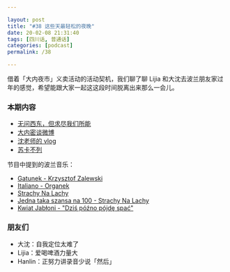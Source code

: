 ```yaml
---

layout: post
title: "#38 这些天最轻松的夜晚"
date: 20-02-08 21:31:40
tags: [四川话, 普通话]
categories: [podcast]
permalink: /38

---
```


借着「大内夜市」义卖活动的活动契机，我们聊了聊 Lijia 和大沈去波兰朋友家过年的感觉，希望能跟大家一起这这段时间脱离出来那么一会儿。

### 本期内容

- [无问西东，但求尽我们所能](https://mp.weixin.qq.com/s/EJpruW3p3H-b0s3TXzKE7Q)
- [大内密谈微博](https://www.weibo.com/midnighttalks)
- [沈老师的 vlog](https://www.bilibili.com/video/av83910879)
- [苏卡不列](https://www.bilibili.com/video/av59411879)

节目中提到的波兰音乐：

- [Gatunek - Krzysztof Zalewski](https://music.163.com/#/song?id=28163464)
- [Italiano - Organek](https://music.163.com/#/song?id=28618844)
- [Strachy Na Lachy](https://music.163.com/#/artist?id=101064)
- [Jedna taka szansa na 100 - Strachy Na Lachy](https://music.163.com/#/song?id=4315800)
- [Kwiat Jabłoni - "Dziś późno pójdę spać"](https://www.youtube.com/watch?v=FWDXwrgdm9w)

### 朋友们

- 大沈：自我定位太难了
- Lijia：爱喝啤酒力量大
- Hanlin：正努力讲录音少说「然后」
